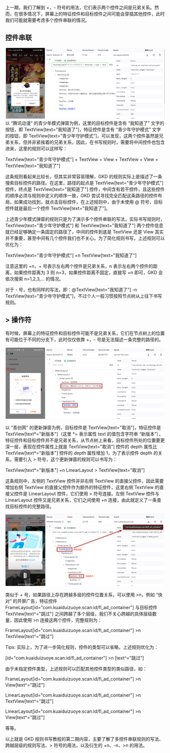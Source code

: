 上一期，我们了解到 +，- 符号的用法，它们表示两个控件之间是兄弟关系。然而，在很多情况下，屏幕上的特征控件和目标控件之间可能会穿插其他控件，此时我们可能就需要考虑多个控件串联的情况。

## 控件串联

![](./assets/qq-ac-example.png)
以 “腾讯动漫” 的青少年模式弹窗为例，这里的目标控件是含有 “我知道了” 文字的按钮，即 TextView[text="我知道了"]，特征控件是含有 “青少年守护模式” 文字的按钮，即 TextView[text="青少年守护模式"]，可以发现，这两个控件虽然是兄弟关系，但并非紧挨着的兄弟关系，因此，在书写规则时，需要将中间控件也包含进来，这里的规则可以这样写：

TextView[text="青少年守护模式"] + TextView + View + TextView + View + TextView[text="我知道了"]

这条规则看起来比较长，但其实非常容易理解，GKD 的规则实际上是描述了一条搜索目标控件的路径。在这里，路径的起点是 TextView[text="青少年守护模式"] 控件，终点是 TextView[text="我知道了"] 控件，中间含有若干控件，且这些控件的顺序必须与规则中定义的顺序一致，GKD 尝试寻找完全匹配这条路径的控件布局，如果成功找到，就点击目标控件，在上述规则中，由于未使用 @ 符号，目标控件就是最后一个控件 TextView[text="我知道了"]。

上述青少年模式弹窗的规则只是为了演示多个控件串联的写法，实际书写规则时，TextView[text="青少年守护模式"] 和 TextView[text="我知道了"] 两个控件信息就已经足够确定一条固定的路径了，中间的控件到底是 TextView 还是 View 其实并不重要，甚至中间有几个控件我们也不关心。为了简化规则书写，上述规则可以优化为：

TextView[text="青少年守护模式"] +n TextView[text="我知道了"]

注意这里的 +n，+ 号表示左右两个控件是兄弟关系，n 表示左右两个控件的距离，如果控件距离为 3 则 n=3，如果控件距离不固定，直接写 +n 即可，GKD 会依次搜索 n=1,2,3,... 的情况。

对于 - 号，也有同样的写法，即：@TextView[text="我知道了"] -n TextView[text="青少年守护模式"]，不过个人一般习惯按照节点树从上往下书写规则。

## > 操作符

有时候，屏幕上的特征控件和目标控件可能不是兄弟关系，它们在节点树上的位置有可能位于不同的分支下，此时仅仅依靠 +，- 号是无法描述一条完整的路径的。

![](./assets/m17qcc-example.png)

以 “青创网” 的更新弹窗为例，目标控件是 TextView[text="取消"]，特征控件是 TextView[text*="新版本"]（这里 \*= 表示属性 text 的值包含字符串 “新版本”），特征控件和目标控件并不是兄弟关系，从节点树上来看，目标控件所处的位置要更深一层，表现在控件属性上就是 TextView[text="取消"] 控件的 depth 属性比 TextView[text*="新版本"] 控件的 depth 属性增加 1，为了表示控件 depth 的关系，需要引入 > 符号，这个更新弹窗的规则可以书写为：

TextView[text*="新版本"] +n LinearLayout > TextView[text="取消"]

这条规则中，左侧的 TextView 控件并非右侧 TextView 的直接父控件，因此需要增加右侧 TextView 的直接父控件作为额外的特征控件，这里右侧 TextView 的直接父控件是 LinearLayout 控件，它们使用 > 符号连接。左侧 TextView 控件与 LinearLayout 控件又是兄弟关系，它们之间使用 +n 连接，由此就定义了一条查找目标控件的完整路径。

![](./assets/kuaiduizuoye-example.png)

类似于 + 号，如果路径上存在跨越多层的控件位置关系，可以使用 >n，例如 “快对” 的开屏广告，特征控件 FrameLayout[id="com.kuaiduizuoye.scan:id/fl_ad_container"] 与目标控件 TextView[text^="跳过"] 之间跨越了多个层级，我们不关心跨越的具体层级数量，因此使用 >n 连接这两个控件，完整规则为：

FrameLayout[id="com.kuaiduizuoye.scan:id/fl_ad_container"] >n TextView[text^="跳过"]

Tips: 实际上，为了进一步简化规则，控件的类型可以省略，上述规则优化为：

[id="com.kuaiduizuoye.scan:id/fl_ad_container"] >n [text^="跳过"]

由于未指定控件类型，上述规则可以匹配其他控件类型的类似路径，如：

FrameLayout[id="com.kuaiduizuoye.scan:id/fl_ad_container"] >n View[text^="跳过"]

LinearLayout[id="com.kuaiduizuoye.scan:id/fl_ad_container"] >n TextView[text^="跳过"]

LinearLayout[id="com.kuaiduizuoye.scan:id/fl_ad_container"] >n View[text^="跳过"]

等等。

以上就是 GKD 规则书写教程的第二期内容，主要了解了多控件串联规则的写法、跨越层级的规则写法、> 符号的用法，以及衍生的 +n、-n、>n 的用法。
